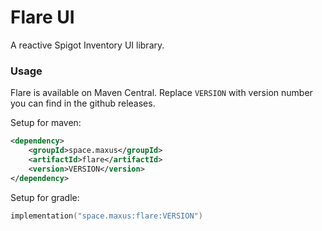 # Flare UI

A reactive Spigot Inventory UI library.

### Usage

Flare is available on Maven Central. Replace `VERSION` with version number
you can find in the github releases.

Setup for maven:
```xml
<dependency>
    <groupId>space.maxus</groupId>
    <artifactId>flare</artifactId>
    <version>VERSION</version>
</dependency>
```

Setup for gradle:

```kt
implementation("space.maxus:flare:VERSION")
```